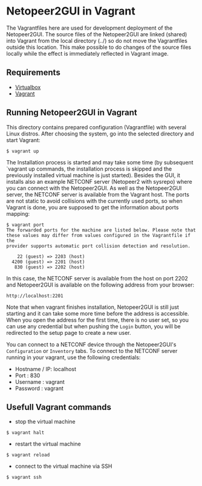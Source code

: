 Netopeer2GUI in Vagrant
=======================

The Vagrantfiles here are used for development deployment of the Netopeer2GUI.
The source files of the Netopeer2GUI are linked (shared) into Vagrant from the
local directory (../) so do not move the Vagrantfiles outside this location.
This make possible to do changes of the source files locally while the effect
is immediately reflected in Vagrant image.

Requirements
------------

- [Virtualbox](https://www.virtualbox.org/wiki/Downloads)
- [Vagrant](http://www.vagrantup.com/downloads.html)

Running Netopeer2GUI in Vagrant
-------------------------------

This directory contains prepared configuration (Vagrantfile) with several Linux
distros. After choosing the system, go into the selected directory and start
Vagrant:
```
$ vagrant up
```
The Installation process is started and may take some time (by subsequent
`vagrant up commands, the installation process is skipped and the previously
installed virtual machine is just started). Besides the GUI, it installs also
an example NETCONF server (Netopeer2 with sysrepo) where you can connect with
the Netopeer2GUI. As well as the Netopeer2GUI server, the NETCONF server is
available from the Vagrant host. The ports are not static to avoid collisions
with the currently used ports, so when Vagrant is done, you are supposed to get
the information about ports mapping:
```
$ vagrant port
The forwarded ports for the machine are listed below. Please note that
these values may differ from values configured in the Vagrantfile if the
provider supports automatic port collision detection and resolution.

    22 (guest) => 2203 (host)
  4200 (guest) => 2201 (host)
   830 (guest) => 2202 (host)
```
In this case, the NETCONF server is available from the host on port 2202
and Netopeer2GUI is available on the following address from your browser:
```
http://localhost:2201
```
Note that when vagrant finishes installation, Netopeer2GUI is still just
starting and it can take some more time before the address is accessible. When
you open the address for the first time, there is no user set, so you can use
any credential but when pushing the `Login` button, you will be redirected to
the setup page to create a new user.

You can connect to a NETCONF device through the Netopeer2GUI's `Configuration`
or `Inventory` tabs. To connect to the NETCONF server running in your
vagrant, use the following credentials:

- Hostname / IP: localhost
- Port         : 830
- Username     : vagrant
- Password     : vagrant

Usefull Vagrant commands
------------------------
- stop the virtual machine
```
$ vagrant halt
```
- restart the virtual machine
```
$ vagrant reload
```
- connect to the virtual machine via SSH
```
$ vagrant ssh
```


